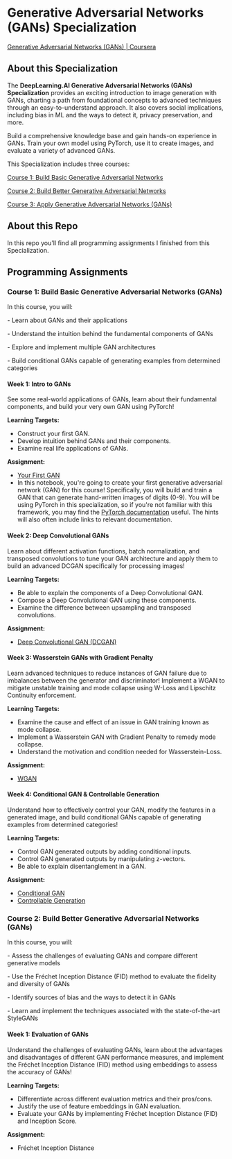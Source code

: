 # Generative Adversarial Networks (GANs) Specialization

[Generative Adversarial Networks (GANs) | Coursera](https://www.coursera.org/specializations/generative-adversarial-networks-gans)

## About this Specialization

The **DeepLearning.AI Generative Adversarial Networks (GANs) Specialization** provides an exciting introduction to image generation with GANs, charting a path from foundational concepts to advanced techniques through an easy-to-understand approach. It also covers social implications, including bias in ML and the ways to detect it, privacy preservation, and more.

Build a comprehensive knowledge base and gain hands-on experience in GANs. Train your own model using PyTorch, use it to create images, and evaluate a variety of advanced GANs. 

This Specialization includes three courses:

[Course 1: Build Basic Generative Adversarial Networks](https://www.coursera.org/learn/build-basic-generative-adversarial-networks-gans)

[Course 2: Build Better Generative Adversarial Networks](https://www.coursera.org/learn/build-better-generative-adversarial-networks-gans)

[Course 3: Apply Generative Adversarial Networks (GANs)](https://www.coursera.org/learn/apply-generative-adversarial-networks-gans)

## About this Repo

In this repo you'll find all  programming assignments I finished from this Specialization.

## Programming Assignments
### Course 1: Build Basic Generative Adversarial Networks (GANs)

In this course, you will:

\- Learn about GANs and their applications

\- Understand the intuition behind the fundamental components of GANs 

\- Explore and implement multiple GAN architectures 

\- Build conditional GANs capable of generating examples from determined categories

#### Week 1: Intro to GANs

See some real-world applications of GANs, learn about their fundamental components, and build your very own GAN using PyTorch!

**Learning Targets:** 

- Construct your first GAN.
- Develop intuition behind GANs and their components.
- Examine real life applications of GANs.

**Assignment:** 

- [Your First GAN](./C1W1_Your_First_GAN.ipynb)
- In this notebook, you're going to create your first generative adversarial network (GAN) for this course! Specifically, you will build and train a GAN that can generate hand-written images of digits (0-9). You will be using PyTorch in this specialization, so if you're not familiar with this framework, you may find the [PyTorch documentation](https://pytorch.org/docs/stable/index.html) useful. The hints will also often include links to relevant documentation.

#### Week 2: Deep Convolutional GANs

Learn about different activation functions, batch normalization, and transposed convolutions to tune your GAN architecture and apply them to build an advanced DCGAN specifically for processing images!

**Learning Targets:** 

- Be able to explain the components of a Deep Convolutional GAN.
- Compose a Deep Convolutional GAN using these components.
- Examine the difference between upsampling and transposed convolutions.

**Assignment:** 

- [Deep Convolutional GAN (DCGAN)](./C1W2_DCGAN.ipynb)

#### Week 3: Wasserstein GANs with Gradient Penalty

Learn advanced techniques to reduce instances of GAN failure due to imbalances between the generator and discriminator! Implement a WGAN to mitigate unstable training and mode collapse using W-Loss and Lipschitz Continuity enforcement.

**Learning Targets:** 

- Examine the cause and effect of an issue in GAN training known as mode collapse.
- Implement a Wasserstein GAN with Gradient Penalty to remedy mode collapse.
- Understand the motivation and condition needed for Wasserstein-Loss.

**Assignment:** 

- [WGAN](./C1W3_WGAN_GP_small.ipynb)

#### Week 4: Conditional GAN & Controllable Generation

Understand how to effectively control your GAN, modify the features in a generated image, and build conditional GANs capable of generating examples from determined categories!

**Learning Targets:** 

- Control GAN generated outputs by adding conditional inputs.
- Control GAN generated outputs by manipulating z-vectors.
- Be able to explain disentanglement in a GAN.

**Assignment:** 

- [Conditional GAN](./C1W4A_Build_a_Conditional_GAN.ipynb)
- [Controllable Generation](./C1W4B_Controllable_Generation.ipynb)

### Course 2: Build Better Generative Adversarial Networks (GANs)

In this course, you will:

\- Assess the challenges of evaluating GANs and compare different generative models

\- Use the Fréchet Inception Distance (FID) method to evaluate the fidelity and diversity of GANs

\- Identify sources of bias and the ways to detect it in GANs

\- Learn and implement the techniques associated with the state-of-the-art StyleGANs

#### Week 1: Evaluation of GANs

Understand the challenges of evaluating GANs, learn about the advantages and disadvantages of different GAN performance measures, and implement the Fréchet Inception Distance (FID) method using embeddings to assess the accuracy of GANs!

**Learning Targets:** 

- Differentiate across different evaluation metrics and their pros/cons.
- Justify the use of feature embeddings in GAN evaluation.
- Evaluate your GANs by implementing Fréchet Inception Distance (FID) and Inception Score.

**Assignment:** 

- Fréchet Inception Distance